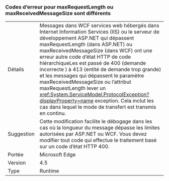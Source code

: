 ### <a name="error-codes-for-maxrequestlength-or-maxreceivedmessagesize-are-different"></a>Codes d’erreur pour maxRequestLength ou maxReceivedMessageSize sont différents

|   |   |
|---|---|
|Détails|Messages dans WCF services web hébergés dans Internet Information Services (IIS) ou le serveur de développement ASP.NET qui dépassent maxRequestLength (dans ASP.NET) ou maxReceivedMessageSize (dans WCF) ont une erreur autre code d’état HTTP de code hiérarchiqueLes est passé de 400 (demande incorrecte ) à 413 (entité de demande trop grande) et les messages qui dépassent le paramètre maxReceivedMessageSize ou l’attribut maxRequestLength lever un <xref:System.ServiceModel.ProtocolException?displayProperty=name> exception. Cela inclut les cas dans lequel le mode de transfert est transmis en continu.|
|Suggestion|Cette modification facilite le débogage dans les cas où la longueur du message dépasse les limites autorisées par ASP.NET ou WCF. Vous devez modifier tout code qui effectue le traitement basé sur un code d’état HTTP 400.|
|Portée|Microsoft Edge|
|Version|4.5|
|Type|Runtime|

